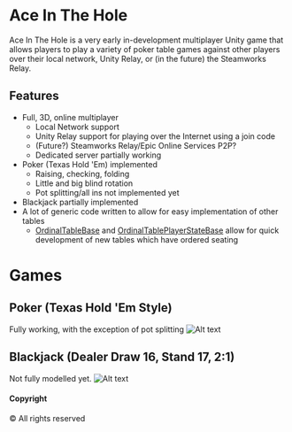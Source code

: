 # Ace In The Hole

Ace In The Hole is a very early in-development multiplayer Unity game that allows players to play a variety of poker table games against other players over their local network, Unity Relay, or (in the future) the Steamworks Relay.

## Features
- Full, 3D, online multiplayer
  - Local Network support
  - Unity Relay support for playing over the Internet using a join code
  - (Future?) Steamworks Relay/Epic Online Services P2P?
  - Dedicated server partially working
- Poker (Texas Hold 'Em) implemented
  - Raising, checking, folding
  - Little and big blind rotation
  - Pot splitting/all ins not implemented yet
- Blackjack partially implemented
- A lot of generic code written to allow for easy implementation of other tables
  - [OrdinalTableBase](Assets/Tables/Base/OrdinalTableBase.cs) and [OrdinalTablePlayerStateBase](Assets/Tables/Base/OrdinalTablePlayerStateBase.cs) allow for quick development of new tables which have ordered seating

# Games
## Poker (Texas Hold 'Em Style)
Fully working, with the exception of pot splitting
![Alt text](readme/0.png)

## Blackjack (Dealer Draw 16, Stand 17, 2:1)
Not fully modelled yet.
![Alt text](readme/1.png)


#### Copyright
&copy; All rights reserved